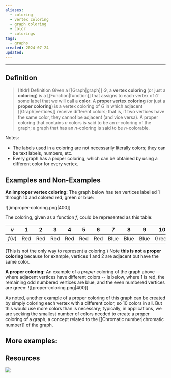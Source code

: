 ```yaml
---
aliases:
  - coloring
  - vertex coloring
  - graph coloring
  - color
  - colorings
tags:
  - graphs
created: 2024-07-24
updated:
---
```

---
## Definition 

> [!tldr] Definition
> Given a [[Graph|graph]] $G$, a **vertex coloring** (or just a **coloring**) is a [[Function|function]] that assigns to each vertex of $G$ some label that we will call a **color**. A **proper vertex coloring** (or just a **proper coloring**) is a vertex coloring of $G$ in which adjacent [[Graph|vertices]] receive different colors; that is, if two vertices have the same color, they cannot be adjacent (and vice versa). A proper coloring that contains $n$ colors is said to be an $n$-coloring of the graph; a graph that has an $n$-coloring is said to be $n$-colorable. 

Notes: 
- The labels used in a coloring are not necessarily literally colors; they can be text labels, numbers, etc. 
- Every graph has a proper coloring, which can be obtained by using a different color for every vertex. 

## Examples and Non-Examples

**An improper vertex coloring:** The graph below has ten vertices labelled 1 through 10 and colored red, green or blue:

![[improper-coloring.png|400]]

The coloring, given as a function $f$, could be represented as this table: 

|  $v$   | 1   | 2   | 3   | 4   | 5   | 6   | 7    | 8    | 9    | 10    |
| :----: | --- | --- | --- | --- | --- | --- | ---- | ---- | ---- | ----- |
| $f(v)$ | Red | Red | Red | Red | Red | Red | Blue | Blue | Blue | Green |
 
(This is not the only way to represent a coloring.) Note **this is not a proper coloring** because for example, vertices 1 and 2 are adjacent but have the same color. 

**A proper coloring:** An example of a *proper* coloring of the graph above -- where adjacent vertices have different colors -- is below, where 1 is red, the remaining odd numbered vertices are blue, and the even numbered vertices are green: ![[proper-coloring.png|400]]

As noted, another example of a proper coloring of this graph can be created by simply coloring each vertex with a different color, so 10 colors in all. But this would use more colors than is necessary; typically, in applications, we are seeking the smallest number of colors needed to create a proper coloring of a graph, a concept related to the [[Chromatic number|chromatic number]] of the graph. 

More examples: 
- 

## Resources 

![](https://www.youtube.com/watch?v=3VeQhNF5-rE)

